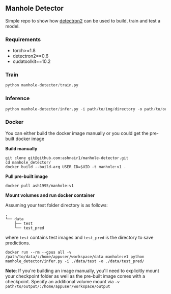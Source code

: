 ## Manhole Detector

Simple repo to show how [detectron2](https://github.com/facebookresearch/detectron2) can be used to build, train and test a model.

### Requirements

- torch>=1.8
- detectron2==0.6
- cudatoolkit==10.2

### Train

```python
python manhole-detector/train.py
```

### Inference

```python
python manhole-detector/infer.py -i path/to/img/directory -o path/to/output/directory -c path/to/checkpoint
```

### Docker

You can either build the docker image manually or you could get the pre-built docker image

**Build manually**
```
git clone git@github.com:ashnair1/manhole-detector.git
cd manhole_detector/
docker build --build-arg USER_ID=$UID -t manhole:v1 .
```

**Pull pre-built image**
```
docker pull ash1995/manhole:v1
```


**Mount volumes and run docker container**

Assuming your test folder directory is as follows:
```
.
└── data
    ├── test
    └── test_pred
```
where `test` contains test images and `test_pred` is the directory to save predictions.

```
docker run --rm --gpus all -v /path/to/data/:/home/appuser/workspace/data manhole:v1 python manhole_detector/infer.py -i ./data/test -o ./data/test_pred/
```
**Note**: If you're building an image manually, you'll need to explicitly mount your checkpoint folder as well as the pre-built image comes with a checkpoint. Specify an additional volume mount via `-v path/to/output/:/home/appuser/workspace/output`



